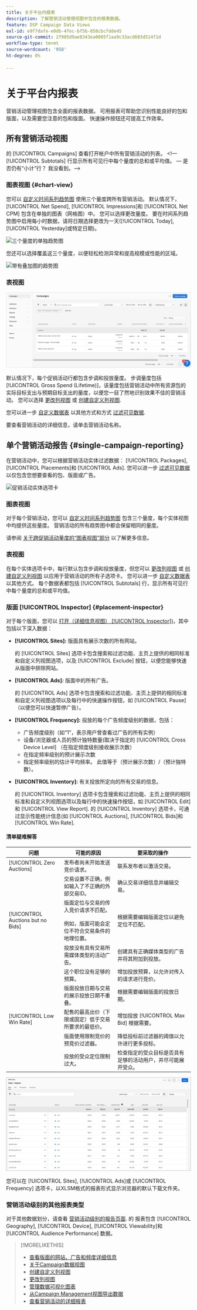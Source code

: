 ```yaml
---
title: 关于平台内报表
description: 了解营销活动管理视图中包含的报表数据。
feature: DSP Campaign Data Views
exl-id: e9f7dafe-e0db-4fec-bf5b-858cbcfdde45
source-git-commit: 2f985d9ae8343ea0005f1aa9c33acd603d514f1d
workflow-type: tm+mt
source-wordcount: '958'
ht-degree: 0%

---
```


# 关于平台内报表

<!-- rename "About Performance Reports in Campaign Management Views?" -->
营销活动管理视图包含全面的报表数据。 可用报表可帮助您识别性能良好的包和版面，以及需要您注意的包和版面。 快速操作按钮还可提高工作效率。

## 所有营销活动视图

的 [!UICONTROL Campaigns] 查看打开帐户中所有营销活动的列表。 &lt;!— [!UICONTROL Subtotals] 行显示所有可见行中每个量度的总和或平均值。  — 是否仍有“小计”行？ 我没看到。—>

### 图表视图 {#chart-view}

您可以 [自定义时间系列趋势图](campaign-data-visualization-manage.md) 使用三个量度跨所有营销活动。 默认情况下， [!UICONTROL Net Spend], [!UICONTROL Impressions]和 [!UICONTROL Net CPM] 包含在单独的图表（网格图）中。 您可以选择更改量度。 要在时间系列趋势图中启用每小时数据，请将日期选择更改为一天([!UICONTROL Today], [!UICONTROL Yesterday]或特定日期)。

![三个量度的单独趋势图](/help/dsp/assets/trend-chart-separate.png)

您还可以选择覆盖这三个量度，以便轻松检测异常和提高规模或性能的区域。

![带有叠加图的趋势图](/help/dsp/assets/trend-chart.png)

### 表视图

![营销活动列表](/help/dsp/assets/campaigns-list.png)

默认情况下，每个促销活动行都包含步调和投放量度。 步调量度包括 [!UICONTROL Gross Spend (Lifetime)]，该量度包括营销活动中所有资源包的实际目标支出与预期目标支出的量度，以便您一目了然地识别效果不佳的营销活动。 您可以选择 [更改列视图](column-view-change.md) 或 [创建自定义列视图](column-view-create.md).

您可以进一步 [自定义数据表](campaign-data-views-about.md) 以其他方式和方式 [过滤可见数据](campaign-data-filter.md).

要查看营销活动的详细信息，请单击营销活动名称。

## 单个营销活动报告 {#single-campaign-reporting}

在营销活动中，您可以根据营销活动实体过滤数据： [!UICONTROL Packages], [!UICONTROL Placements]和 [!UICONTROL Ads]. 您可以进一步 [过滤可见数据](campaign-data-filter.md) 以仅包含您想要查看的包、版面或广告。

![促销活动实体选项卡](/help/dsp/assets/campaign-subtabs.png)

### 图表视图

对于每个营销活动，您可以 [自定义时间系列趋势图](campaign-data-visualization-manage.md) 包含三个量度，每个实体视图中均提供这些量度。 营销活动的所有趋势图中都会保留相同的量度。

请参阅 [关于跨促销活动量度的“图表视图”部分](#chart-view) 以了解更多信息。

### 表视图

在每个实体选项卡中，每行默认包含步调和投放量度，但您可以 [更改列视图](column-view-change.md) 或 [创建自定义列视图](column-view-create.md) 以应用于营销活动的所有子选项卡。 您可以进一步 [自定义数据表](campaign-data-views-about.md) 以其他方式。 每个数据表都包括 [!UICONTROL Subtotals] 行，显示所有可见行中每个量度的总和或平均值。

### 版面 [!UICONTROL Inspector] {#placement-inspector}

对于每个版面，您可以 [打开（详细信息视图） [!UICONTROL Inspector])](placement-details-view.md)，其中包括以下深入数据：

* **[!UICONTROL Sites]:** 版面具有展示次数的所有网站。

   的 [!UICONTROL Sites] 选项卡包含搜索和过滤功能、主页上提供的相同标准和自定义列视图选项，以及 [!UICONTROL Exclude] 按钮，以便您能够快速从版面中排除网站。

* **[!UICONTROL Ads]:** 版面中的所有广告。

   的 [!UICONTROL Ads] 选项卡包含搜索和过滤功能、主页上提供的相同标准和自定义列视图选项以及每行中的快速操作按钮，如 [!UICONTROL Pause] （以便您可以快速暂停广告）。

* **[!UICONTROL Frequency]:** 投放的每个广告频度级别的数据，包括：
   * 广告频度级别（如“1”，表示用户曾查看过广告的所有实例）
   * 设备/浏览器或人员的预计独特数量(取决于指定的 [!UICONTROL Cross Device Level] （在指定频度级别接收展示次数）
   * 在指定频率级别的预计展示次数
   * 指定频率级别的估计平均频率。 此值等于（预计展示次数）/（预计独特数）。

* **[!UICONTROL Inventory]:** 有关投放所定向的所有交易的信息。

   的 [!UICONTROL Inventory] 选项卡包含搜索和过滤功能、主页上提供的相同标准和自定义列视图选项以及每行中的快速操作按钮，如 [!UICONTROL Edit] 和 [!UICONTROL View Report]. 的 [!UICONTROL Inventory] 选项卡，可通过显示性能统计信息(如 [!UICONTROL Auctions], [!UICONTROL Bids]和 [!UICONTROL Win Rate].

#### 清单疑难解答

| 问题 | 可能的原因 | 要采取的操作 |
| -----------| ---------- | ---------- |
| [!UICONTROL Zero Auctions] | 发布者尚未开始发送竞价请求。 | 联系发布者以激活交易。 |
|  | 交易设置不正确，例如输入了不正确的外部交易ID。 | 确认交易详细信息并编辑交易。 |
| [!UICONTROL Auctions but no Bids] | 版面定位与交易的传入竞价请求不匹配。 <br><br> 例如，版面可能会定位不符合交易条件的地理位置。 | 根据需要编辑版面定位以避免定位不匹配。 |
|  | 投放没有具有交易所需媒体类型的活动广告。 | 创建具有正确媒体类型的广告并将其附加到投放。 |
|  | 这个职位没有足够的预算。 | 增加投放预算，以允许对传入的请求进行竞价。 |
|  | 版面投放日期与交易的展示投放日期不重叠。 | 根据需要编辑版面的投放日期。 |
| [!UICONTROL Low Win Rate] | 配售的最高出价（下限或固定）低于交易所要求的最低价。 | 增加投放 [!UICONTROL Max Bid] 根据需要。 |
|  | 版面使用限制竞价的预竞价过滤器。 | 降低投标前过滤器的阈值以允许进行更多投标。 |
|  | 投放的受众定位限制过大。 | 检查指定的受众目标是否具有足够的活动用户，并尽可能展开受众。 |

![版面检查器](/help/dsp/assets/placement-inspector.png)

您可以在 [!UICONTROL Sites], [!UICONTROL Ads]或 [!UICONTROL Frequency] 选项卡，以XLSM格式的报表形式显示浏览器的默认下载文件夹。

### 营销活动级别的其他报表类型

对于其他数据划分，请查看 [营销活动级别的报告页面](/help/dsp/campaign-management/campaigns/campaign-view-report.md). 的 <!--legacy --> 报表包含 [!UICONTROL Geography], [!UICONTROL Device], [!UICONTROL Viewability]和 [!UICONTROL Audience Performance] 数据。

>[!MORELIKETHIS]
>
>* [查看版面的网站、广告和频度详细信息](placement-details-view.md)
>* [关于Campaign数据视图](campaign-data-views-about.md)
>* [创建自定义列视图](column-view-create.md)
>* [更改列视图](column-view-change.md)
>* [管理数据可视化图表](campaign-data-visualization-manage.md)
>* [从Campaign Management视图导出数据](campaign-export-data.md)
>* [查看营销活动的详细报表](/help/dsp/campaign-management/campaigns/campaign-view-report.md)


